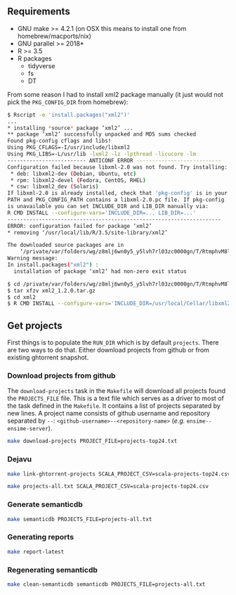 ## Requirements

- GNU make >= 4.2.1 (on OSX this means to install one from homebrew/macports/nix)
- GNU parallel >= 2018*
- R >= 3.5
- R packages
  - tidyverse
  - fs
  - DT

From some reason I had to install xml2 package manually (it just would not pick the `PKG_CONFIG_DIR` from homebrew):

```sh
$ Rscript -e 'install.packages("xml2")'
...
* installing *source* package ‘xml2’ ...
** package ‘xml2’ successfully unpacked and MD5 sums checked
Found pkg-config cflags and libs!
Using PKG_CFLAGS=-I/usr/include/libxml2
Using PKG_LIBS=-L/usr/lib -lxml2 -lz -lpthread -licucore -lm
------------------------- ANTICONF ERROR ---------------------------
Configuration failed because libxml-2.0 was not found. Try installing:
 * deb: libxml2-dev (Debian, Ubuntu, etc)
 * rpm: libxml2-devel (Fedora, CentOS, RHEL)
 * csw: libxml2_dev (Solaris)
If libxml-2.0 is already installed, check that 'pkg-config' is in your
PATH and PKG_CONFIG_PATH contains a libxml-2.0.pc file. If pkg-config
is unavailable you can set INCLUDE_DIR and LIB_DIR manually via:
R CMD INSTALL --configure-vars='INCLUDE_DIR=... LIB_DIR=...'
--------------------------------------------------------------------
ERROR: configuration failed for package ‘xml2’
* removing ‘/usr/local/lib/R/3.5/site-library/xml2’

The downloaded source packages are in
	‘/private/var/folders/wg/z8mlj6wn0y5_y5lvh7rl03zc0000gn/T/RtmphvM8l8/downloaded_packages’
Warning message:
In install.packages("xml2") :
  installation of package ‘xml2’ had non-zero exit status

$ cd /private/var/folders/wg/z8mlj6wn0y5_y5lvh7rl03zc0000gn/T/RtmphvM8l8/downloaded_packages
$ tar xfzv xml2_1.2.0.tar.gz
$ cd xml2
$ R CMD INSTALL --configure-vars='INCLUDE_DIR=/usr/local/Cellar/libxml2/2.9.7/include/libxml2 LIB_DIR=/usr/local/Cellar/libxml2/2.9.7/lib' .
```

## Get projects

First things is to populate the `RUN_DIR` which is by default `projects`. There
are two ways to do that. Either download projects from github or from existing
ghtorrent snapshot.

### Download projects from github

The `download-projects` task in the `Makefile` will download all projects found
the `PROJECTS_FILE` file. This is a text file which serves as a driver to most
of the task defined in the `Makefile`. It contains a list of projects separated
by new lines. A project name consists of github username and repository
separated by `--`: `<github-username>--<repository-name>` (_e.g._
`ensime--ensime-server`).

```sh
make download-projects PROJECT_FILE=projects-top24.txt
```

### Dejavu


```sh
make link-ghtorrent-projects SCALA_PROJECT_CSV=scala-projects-top24.csv
```

```sh
make projects-all.txt SCALA_PROJECT_CSV=scala-projects-top24.csv
```

### Generate semanticdb

```sh
make semanticdb PROJECTS_FILE=projects-all.txt
```

### Generating reports

```sh
make report-latest
```

### Regenerating semanticdb

```sh
make clean-semanticdb semanticdb PROJECTS_FILE=projects-all.txt
```
